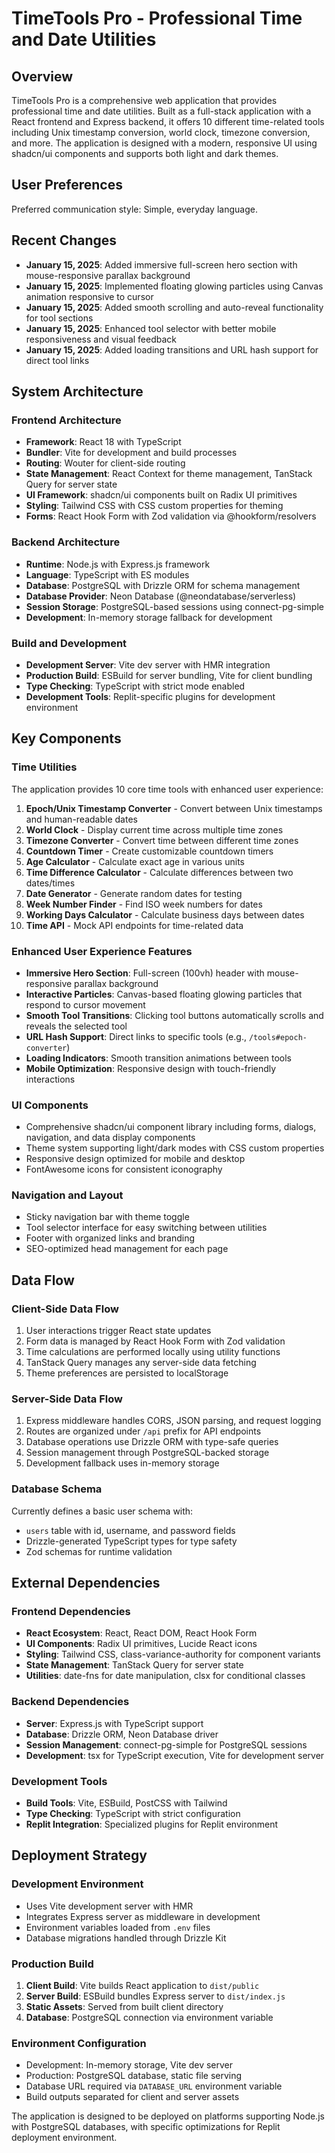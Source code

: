 # TimeTools Pro - Professional Time and Date Utilities

## Overview

TimeTools Pro is a comprehensive web application that provides professional time and date utilities. Built as a full-stack application with a React frontend and Express backend, it offers 10 different time-related tools including Unix timestamp conversion, world clock, timezone conversion, and more. The application is designed with a modern, responsive UI using shadcn/ui components and supports both light and dark themes.

## User Preferences

Preferred communication style: Simple, everyday language.

## Recent Changes

- **January 15, 2025**: Added immersive full-screen hero section with mouse-responsive parallax background
- **January 15, 2025**: Implemented floating glowing particles using Canvas animation responsive to cursor
- **January 15, 2025**: Added smooth scrolling and auto-reveal functionality for tool sections
- **January 15, 2025**: Enhanced tool selector with better mobile responsiveness and visual feedback
- **January 15, 2025**: Added loading transitions and URL hash support for direct tool links

## System Architecture

### Frontend Architecture
- **Framework**: React 18 with TypeScript
- **Bundler**: Vite for development and build processes
- **Routing**: Wouter for client-side routing
- **State Management**: React Context for theme management, TanStack Query for server state
- **UI Framework**: shadcn/ui components built on Radix UI primitives
- **Styling**: Tailwind CSS with CSS custom properties for theming
- **Forms**: React Hook Form with Zod validation via @hookform/resolvers

### Backend Architecture
- **Runtime**: Node.js with Express.js framework
- **Language**: TypeScript with ES modules
- **Database**: PostgreSQL with Drizzle ORM for schema management
- **Database Provider**: Neon Database (@neondatabase/serverless)
- **Session Storage**: PostgreSQL-based sessions using connect-pg-simple
- **Development**: In-memory storage fallback for development

### Build and Development
- **Development Server**: Vite dev server with HMR integration
- **Production Build**: ESBuild for server bundling, Vite for client bundling
- **Type Checking**: TypeScript with strict mode enabled
- **Development Tools**: Replit-specific plugins for development environment

## Key Components

### Time Utilities
The application provides 10 core time tools with enhanced user experience:
1. **Epoch/Unix Timestamp Converter** - Convert between Unix timestamps and human-readable dates
2. **World Clock** - Display current time across multiple time zones
3. **Timezone Converter** - Convert time between different time zones
4. **Countdown Timer** - Create customizable countdown timers
5. **Age Calculator** - Calculate exact age in various units
6. **Time Difference Calculator** - Calculate differences between two dates/times
7. **Date Generator** - Generate random dates for testing
8. **Week Number Finder** - Find ISO week numbers for dates
9. **Working Days Calculator** - Calculate business days between dates
10. **Time API** - Mock API endpoints for time-related data

### Enhanced User Experience Features
- **Immersive Hero Section**: Full-screen (100vh) header with mouse-responsive parallax background
- **Interactive Particles**: Canvas-based floating glowing particles that respond to cursor movement
- **Smooth Tool Transitions**: Clicking tool buttons automatically scrolls and reveals the selected tool
- **URL Hash Support**: Direct links to specific tools (e.g., `/tools#epoch-converter`)
- **Loading Indicators**: Smooth transition animations between tools
- **Mobile Optimization**: Responsive design with touch-friendly interactions

### UI Components
- Comprehensive shadcn/ui component library including forms, dialogs, navigation, and data display components
- Theme system supporting light/dark modes with CSS custom properties
- Responsive design optimized for mobile and desktop
- FontAwesome icons for consistent iconography

### Navigation and Layout
- Sticky navigation bar with theme toggle
- Tool selector interface for easy switching between utilities
- Footer with organized links and branding
- SEO-optimized head management for each page

## Data Flow

### Client-Side Data Flow
1. User interactions trigger React state updates
2. Form data is managed by React Hook Form with Zod validation
3. Time calculations are performed locally using utility functions
4. TanStack Query manages any server-side data fetching
5. Theme preferences are persisted to localStorage

### Server-Side Data Flow
1. Express middleware handles CORS, JSON parsing, and request logging
2. Routes are organized under `/api` prefix for API endpoints
3. Database operations use Drizzle ORM with type-safe queries
4. Session management through PostgreSQL-backed storage
5. Development fallback uses in-memory storage

### Database Schema
Currently defines a basic user schema with:
- `users` table with id, username, and password fields
- Drizzle-generated TypeScript types for type safety
- Zod schemas for runtime validation

## External Dependencies

### Frontend Dependencies
- **React Ecosystem**: React, React DOM, React Hook Form
- **UI Components**: Radix UI primitives, Lucide React icons
- **Styling**: Tailwind CSS, class-variance-authority for component variants
- **State Management**: TanStack Query for server state
- **Utilities**: date-fns for date manipulation, clsx for conditional classes

### Backend Dependencies
- **Server**: Express.js with TypeScript support
- **Database**: Drizzle ORM, Neon Database driver
- **Session Management**: connect-pg-simple for PostgreSQL sessions
- **Development**: tsx for TypeScript execution, Vite for development server

### Development Tools
- **Build Tools**: Vite, ESBuild, PostCSS with Tailwind
- **Type Checking**: TypeScript with strict configuration
- **Replit Integration**: Specialized plugins for Replit environment

## Deployment Strategy

### Development Environment
- Uses Vite development server with HMR
- Integrates Express server as middleware in development
- Environment variables loaded from `.env` files
- Database migrations handled through Drizzle Kit

### Production Build
1. **Client Build**: Vite builds React application to `dist/public`
2. **Server Build**: ESBuild bundles Express server to `dist/index.js`
3. **Static Assets**: Served from built client directory
4. **Database**: PostgreSQL connection via environment variable

### Environment Configuration
- Development: In-memory storage, Vite dev server
- Production: PostgreSQL database, static file serving
- Database URL required via `DATABASE_URL` environment variable
- Build outputs separated for client and server assets

The application is designed to be deployed on platforms supporting Node.js with PostgreSQL databases, with specific optimizations for Replit deployment environment.